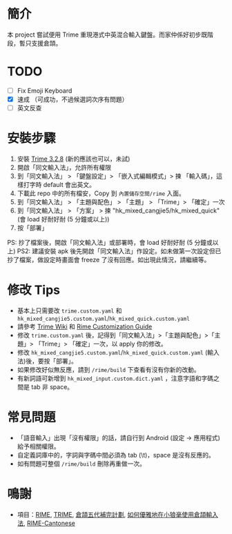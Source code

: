 
# 簡介

本 project 嘗試便用 Trime 重現港式中英混合輸入鍵盤。而家仲係好初步既階段，暫只支援倉頡。

# TODO 

- [ ] Fix Emoji Keyboard
- [X] 速成 （可成功，不過候選詞次序有問題）
- [ ] 英文反查

# 安裝步驟

1. 安裝 [Trime 3.2.8](https://github.com/osfans/trime/releases) (新的應該也可以，未試)
2. 開啟「同文輸入法」，允許所有權限
3. 到「同文輸入法」 > 「鍵盤設定」> 「嵌入式編輯模式」> 揀 「輸入碼」，這樣打字時 default 會出英文。
3. 下載此 repo 中的所有檔安，Copy 到 `內置儲存空間/rime` 入面。
3. 到「同文輸入法」 > 「主題與配色」 > 「主題」 > 「Trime」> 「確定」一次
3. 到「同文輸入法」 > 「方案」 > 揀 "hk_mixed_cangjie5/hk_mixed_quick" (會 load 好耐好耐 (5 分鐘或以上))
3. 按「部署」

PS: 抄了檔案後，開啟「同文輸入法」或部署時，會 load 好耐好耐 (5 分鐘或以上)
PS2: 建議安裝 apk 後先開啟「同文輸入法」作設定。如未做第一次設定但已抄了檔案，做設定時畫面會 freeze 了沒有回應。如出現此情況，請繼續等。

# 修改 Tips

- 基本上只需要改  `trime.custom.yaml` 和 `hk_mixed_cangjie5.custom.yaml`/`hk_mixed_quick.custom.yaml`
- 請參考 [Trime Wiki](https://github.com/osfans/trime/wiki/trime.yaml) 和 [Rime Customization Guide](https://github.com/rime/home/wiki/CustomizationGuide)
- 修改 `trime.custom.yaml` 後，記得到「同文輸入法」>「主題與配色」>「主題」>  「Trime」> 「確定」一次，以 apply 你的修改。
- 修改 `hk_mixed_cangjie5.custom.yaml`/`hk_mixed_quick.custom.yaml` (輸入法)後，要按「部署」。
- 如果修改好似無反應，請到 `/rime/build` 下查看有沒有你新的改動。
- 有新詞語可新增到 `hk_mixed_input.custom.dict.yaml` ，注意字語和字碼之間是 tab 非 space。

# 常見問題

- 「語音輸入」出現「沒有權限」的話，請自行到 Android (設定 -> 應用程式)給予相關權限。
- 自定義詞庫中的，字詞與字碼中間必須為 tab (\t)，space 是沒有反應的。
- 如有問題可整個 `/rime/build` 刪除再重做一次。

# 鳴謝

- 項目：[RIME], [TRIME], [倉頡五代補完計劃], [如何優雅地在小狼毫使用倉頡輸入法], [RIME-Cantonese]

[RIME]: http://rime.im
[TRIME]: https://github.com/osfans/trime
[倉頡五代補完計劃]: https://github.com/Jackchows/Cangjie5
[RIME-Cantonese]: https://github.com/rime/rime-cantonese
[如何優雅地在小狼毫使用倉頡輸入法]: https://github.com/qingchen239/RimeCangjieInputConfiguration